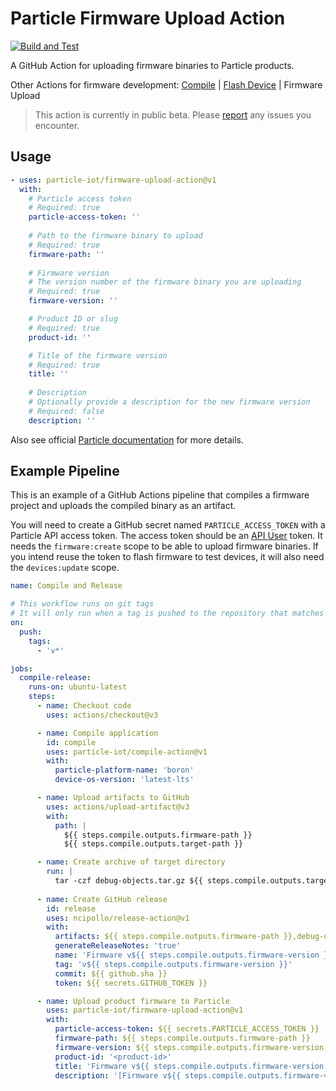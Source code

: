 # Particle Firmware Upload Action
[![Build and Test](https://github.com/particle-iot/firmware-upload-action/actions/workflows/test.yml/badge.svg)](https://github.com/particle-iot/firmware-upload-action/actions/workflows/test.yml)

A GitHub Action for uploading firmware binaries to Particle products.

Other Actions for firmware development: [Compile](https://github.com/particle-iot/compile-action) | [Flash Device](https://github.com/particle-iot/flash-device-action) | Firmware Upload

> This action is currently in public beta. Please [report](https://community.particle.io/) any issues you encounter.

## Usage

```yaml
- uses: particle-iot/firmware-upload-action@v1
  with:
    # Particle access token
    # Required: true
    particle-access-token: ''
    
    # Path to the firmware binary to upload
    # Required: true
    firmware-path: ''
    
    # Firmware version
    # The version number of the firmware binary you are uploading
    # Required: true
    firmware-version: ''

    # Product ID or slug
    # Required: true
    product-id: ''

    # Title of the firmware version
    # Required: true
    title: ''
    
    # Description
    # Optionally provide a description for the new firmware version
    # Required: false
    description: ''
```

Also see official [Particle documentation](https://docs.particle.io/firmware/best-practices/github-actions/) for more details.

## Example Pipeline

This is an example of a GitHub Actions pipeline that compiles a firmware project and uploads the compiled binary as an artifact.

You will need to create a GitHub secret named `PARTICLE_ACCESS_TOKEN` with a Particle API access token.
The access token should be an [API User](https://docs.particle.io/getting-started/cloud/cloud-api/#api-users) token.
It needs the `firmware:create` scope to be able to upload firmware binaries.
If you intend reuse the token to flash firmware to test devices, it will also need the `devices:update` scope.

```yaml
name: Compile and Release

# This workflow runs on git tags
# It will only run when a tag is pushed to the repository that matches the pattern "v*"
on:
  push:
    tags:
      - 'v*'

jobs:
  compile-release:
    runs-on: ubuntu-latest
    steps:
      - name: Checkout code
        uses: actions/checkout@v3

      - name: Compile application
        id: compile
        uses: particle-iot/compile-action@v1
        with:
          particle-platform-name: 'boron'
          device-os-version: 'latest-lts'

      - name: Upload artifacts to GitHub
        uses: actions/upload-artifact@v3
        with:
          path: |
            ${{ steps.compile.outputs.firmware-path }}
            ${{ steps.compile.outputs.target-path }}

      - name: Create archive of target directory
        run: |
          tar -czf debug-objects.tar.gz ${{ steps.compile.outputs.target-path }}
            
      - name: Create GitHub release
        id: release
        uses: ncipollo/release-action@v1
        with:
          artifacts: ${{ steps.compile.outputs.firmware-path }},debug-objects.tar.gz
          generateReleaseNotes: 'true'
          name: 'Firmware v${{ steps.compile.outputs.firmware-version }}'
          tag: 'v${{ steps.compile.outputs.firmware-version }}'
          commit: ${{ github.sha }}
          token: ${{ secrets.GITHUB_TOKEN }}

      - name: Upload product firmware to Particle
        uses: particle-iot/firmware-upload-action@v1
        with:
          particle-access-token: ${{ secrets.PARTICLE_ACCESS_TOKEN }}
          firmware-path: ${{ steps.compile.outputs.firmware-path }}
          firmware-version: ${{ steps.compile.outputs.firmware-version }}
          product-id: '<product-id>'
          title: 'Firmware v${{ steps.compile.outputs.firmware-version }}'
          description: '[Firmware v${{ steps.compile.outputs.firmware-version }} GitHub Release](${{ steps.release.outputs.html_url }})'
```
